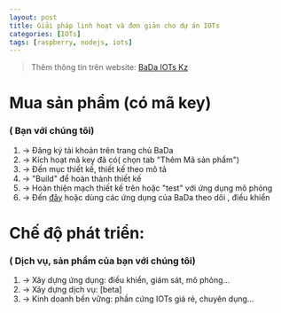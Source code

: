 ```yaml
---
layout: post
title: Giải pháp linh hoạt và đơn giản cho dự án IOTs
categories: [IOTs]
tags: [raspberry, nodejs, iots]
---
```


> Thêm thông tin trên website: [BaDa IOTs Kz](https://badaiots-kz.herokuapp.com/)


# Mua sản phẩm (có mã key) 
### ( Bạn với chúng tôi)
1. -> Đăng ký tài khoản trên trang chủ BaDa 
2. -> Kích hoạt mã key đã có( chọn tab "Thêm Mã sản phẩm") 
3. -> Đến mục thiết kế, thiết kế theo mô tả 
4. -> "Build" để hoàn thành thiết kế 
5. -> Hoàn thiện mạch thiết kế trên hoặc "test" với ứng dụng mô phỏng 
6. -> Đến [đây](https://badaiots-kz.herokuapp.com/nguoidung/theodoi.html) hoặc dùng các ứng dụng của BaDa theo dõi , điều khiển 

# Chế độ phát triển: 
### ( Dịch vụ, sản phẩm của bạn với chúng tôi) 
1. -> Xây dựng ứng dụng: điều khiển, giám sát, mô phỏng... 
2. -> Xây dựng dịch vụ: [beta] 
3. -> Kinh doanh bền vững: phần cứng IOTs giá rẻ, chuyên dụng...
